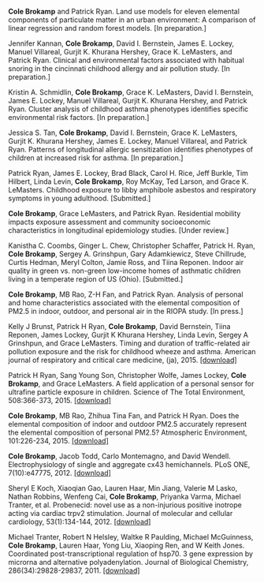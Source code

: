 **Cole Brokamp** and Patrick Ryan. Land use models for eleven elemental components of particulate matter in an urban environment: A comparison of linear regression and random forest models. [In preparation.]

Jennifer Kannan, **Cole Brokamp**, David I. Bernstein, James E. Lockey, Manuel Villareal, Gurjit K. Khurana Hershey, Grace K. LeMasters, and Patrick Ryan. Clinical and environmental factors associated with habitual snoring in the cincinnati childhood allergy and air pollution study. [In preparation.]

Kristin A. Schmidlin, **Cole Brokamp**, Grace K. LeMasters, David I. Bernstein, James E. Lockey, Manuel Villareal, Gurjit K. Khurana Hershey, and Patrick Ryan. Cluster analysis of childhood asthma phenotypes identifies specific environmental risk factors. [In preparation.]

Jessica S. Tan, **Cole Brokamp**, David I. Bernstein, Grace K. LeMasters, Gurjit K. Khurana Hershey, James E. Lockey, Manuel Villareal, and Patrick Ryan. Patterns of longitudinal allergic sensitization identifies phenotypes of children at increased risk for asthma. [In preparation.]

Patrick Ryan, James E. Lockey, Brad Black, Carol H. Rice, Jeff Burkle, Tim Hilbert, Linda Levin, **Cole Brokamp**, Roy McKay, Ted Larson, and Grace K. LeMasters. Childhood exposure to libby amphibole asbestos and respiratory symptoms in young adulthood. [Submitted.]

**Cole Brokamp**, Grace LeMasters, and Patrick Ryan. Residential mobility impacts exposure assessment and community socioeconomic characteristics in longitudinal epidemiology studies. [Under review.]

Kanistha C. Coombs, Ginger L. Chew, Christopher Schaffer, Patrick H. Ryan, **Cole Brokamp**, Sergey A. Grinshpun, Gary Adamkiewicz, Steve Chillrude, Curtis Hedman, Meryl Colton, Jamie Ross, and Tiina Reponen. Indoor air quality in green vs. non-green low-income homes of asthmatic children living in a temperate region of US (Ohio). [Submitted.]

**Cole Brokamp**, MB Rao, Z-H Fan, and Patrick Ryan. Analysis of personal and home characteristics associated with the elemental composition of PM2.5 in indoor, outdoor, and personal air in the RIOPA study. [In press.]

Kelly J Brunst, Patrick H Ryan, **Cole Brokamp**, David Bernstein, Tiina Reponen, James Lockey, Gurjit K Khurana Hershey, Linda Levin, Sergey A Grinshpun, and Grace LeMasters. Timing and duration of traffic-related air pollution exposure and the risk for childhood wheeze and asthma. American journal of respiratory and critical care medicine, (ja), 2015. [[download]](https://github.com/cole-brokamp/cole-brokamp.github.io/raw/master/publications/rccm%252E201407-1314oc.pdf)

Patrick H Ryan, Sang Young Son, Christopher Wolfe, James Lockey, **Cole Brokamp**, and Grace LeMasters. A field application of a personal sensor for ultrafine particle exposure in children. Science of The Total Environment, 508:366-373, 2015. [[download]](https://github.com/cole-brokamp/cole-brokamp.github.io/raw/master/publications/1-s2.0-S0048969714016556-main.pdf)

**Cole Brokamp**, MB Rao, Zhihua Tina Fan, and Patrick H Ryan. Does the elemental composition of indoor and outdoor PM2.5 accurately represent the elemental composition of personal PM2.5? Atmospheric Environment, 101:226-234, 2015. [[download]](https://github.com/cole-brokamp/cole-brokamp.github.io/raw/master/publications/1-s2.0-S1352231014008814-main.pdf)

**Cole Brokamp**, Jacob Todd, Carlo Montemagno, and David Wendell. Electrophysiology of single and aggregate cx43 hemichannels. PLoS ONE, 7(10):e47775, 2012. [[download]](https://github.com/cole-brokamp/cole-brokamp.github.io/raw/master/publications/journal.pone.0047775.pdf)

Sheryl E Koch, Xiaoqian Gao, Lauren Haar, Min Jiang, Valerie M Lasko, Nathan Robbins, Wenfeng Cai, **Cole Brokamp**, Priyanka Varma, Michael Tranter, et al. Probenecid: novel use as a non-injurious positive inotrope acting via cardiac trpv2 stimulation. Journal of molecular and cellular cardiology, 53(1):134-144, 2012. [[download]](https://github.com/cole-brokamp/cole-brokamp.github.io/raw/master/publications/nihms-373871.pdf)

Michael Tranter, Robert N Helsley, Waltke R Paulding, Michael McGuinness, **Cole Brokamp**, Lauren Haar, Yong Liu, Xiaoping Ren, and W Keith Jones. Coordinated post-transcriptional regulation of hsp70. 3 gene expression by microrna and alternative polyadenylation. Journal of Biological Chemistry, 286(34):29828-29837, 2011. [[download]](https://github.com/cole-brokamp/cole-brokamp.github.io/raw/master/publications/J.%20Biol.%20Chem.-2011-Tranter-29828-37.pdf)
